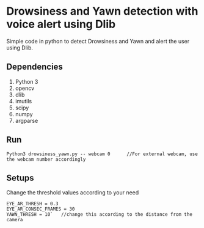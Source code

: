 # Drowsiness and Yawn detection with voice alert using Dlib

Simple code in python to detect Drowsiness and Yawn and alert the user using Dlib.

## Dependencies

1. Python 3
2. opencv
3. dlib
4. imutils
5. scipy
6. numpy
7. argparse

## Run

```
Python3 drowsiness_yawn.py -- webcam 0		//For external webcam, use the webcam number accordingly
```

## Setups

Change the threshold values according to your need

```
EYE_AR_THRESH = 0.3
EYE_AR_CONSEC_FRAMES = 30
YAWN_THRESH = 10`	//change this according to the distance from the camera
```
